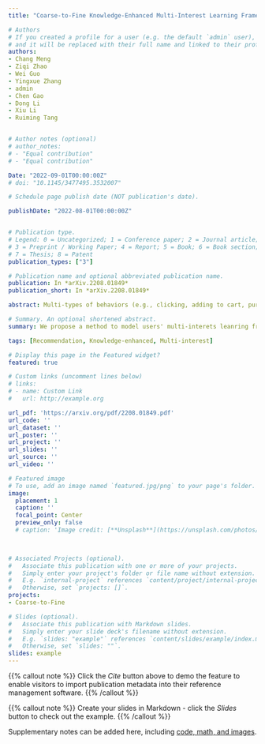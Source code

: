 ```yaml
---
title: "Coarse-to-Fine Knowledge-Enhanced Multi-Interest Learning Framework for Multi-Behavior Recommendation"

# Authors
# If you created a profile for a user (e.g. the default `admin` user), write the username (folder name) here 
# and it will be replaced with their full name and linked to their profile.
authors:
- Chang Meng
- Ziqi Zhao
- Wei Guo
- Yingxue Zhang
- admin
- Chen Gao
- Dong Li
- Xiu Li
- Ruiming Tang


# Author notes (optional)
# author_notes:
# - "Equal contribution"
# - "Equal contribution"

Date: "2022-09-01T00:00:00Z"
# doi: "10.1145/3477495.3532007"

# Schedule page publish date (NOT publication's date).

publishDate: "2022-08-01T00:00:00Z"


# Publication type.
# Legend: 0 = Uncategorized; 1 = Conference paper; 2 = Journal article;
# 3 = Preprint / Working Paper; 4 = Report; 5 = Book; 6 = Book section;
# 7 = Thesis; 8 = Patent
publication_types: ["3"]

# Publication name and optional abbreviated publication name.
publication: In *arXiv.2208.01849*
publication_short: In *arXiv.2208.01849*

abstract: Multi-types of behaviors (e.g., clicking, adding to cart, purchasing, etc.) widely exist in most real-world recommendation scenarios, which are beneficial to learn users’ multi-faceted preferences. As dependencies are explicitly exhibited by the multiple types of behaviors, effectively modeling complex behavior dependencies is crucial for multi-behavior prediction. The state-of-the-art multibehavior models learn behavior dependencies indistinguishably with all historical interactions as input. However, different behaviors may reflect different aspects of user preference, which means that some irrelevant interactions may play as noises to the target behavior to be predicted. To address the aforementioned limitations, we introduce multi-interest learning to the multi-behavior recommendation. More specifically, we propose a novel Coarse-to-fine Knowledge-enhanced Multi-interest Learning (CKML) framework to learn shared and behavior-specific interests for different behaviors. CKML introduces two advanced modules, namely Coarsegrained Interest Extracting (CIE) and Fine-grained Behavioral Correlation (FBC), which work jointly to capture fine-grained behavioral dependencies. CIE uses knowledge-aware information to extract initial representations of each interest. FBC incorporates a dynamic routing scheme to further assign each behavior among interests. Additionally, we use the self-attention mechanism to correlate different behavioral information at the interest level. Empirical results on three real-world datasets verify the effectiveness and efficiency of our model in exploiting multi-behavior data. Further experiments demonstrate the effectiveness of each module and the robustness and superiority of the shared and specific modelling paradigm for multi-behavior data.

# Summary. An optional shortened abstract.
summary: We propose a method to model users' multi-interets leanring from their multi-behavior.

tags: [Recommendation, Knowledge-enhanced, Multi-interest]

# Display this page in the Featured widget?
featured: true

# Custom links (uncomment lines below)
# links:
# - name: Custom Link
#   url: http://example.org

url_pdf: 'https://arxiv.org/pdf/2208.01849.pdf'
url_code: ''
url_dataset: ''
url_poster: ''
url_project: ''
url_slides: ''
url_source: ''
url_video: ''

# Featured image
# To use, add an image named `featured.jpg/png` to your page's folder. 
image:
  placement: 1
  caption: ''
  focal_point: Center
  preview_only: false
  # caption: 'Image credit: [**Unsplash**](https://unsplash.com/photos/pLCdAaMFLTE)'
  


# Associated Projects (optional).
#   Associate this publication with one or more of your projects.
#   Simply enter your project's folder or file name without extension.
#   E.g. `internal-project` references `content/project/internal-project/index.md`.
#   Otherwise, set `projects: []`.
projects:
- Coarse-to-Fine

# Slides (optional).
#   Associate this publication with Markdown slides.
#   Simply enter your slide deck's filename without extension.
#   E.g. `slides: "example"` references `content/slides/example/index.md`.
#   Otherwise, set `slides: ""`.
slides: example
---
```


{{% callout note %}}
Click the *Cite* button above to demo the feature to enable visitors to import publication metadata into their reference management software.
{{% /callout %}}

{{% callout note %}}
Create your slides in Markdown - click the *Slides* button to check out the example.
{{% /callout %}}

Supplementary notes can be added here, including [code, math, and images](https://wowchemy.com/docs/writing-markdown-latex/).
